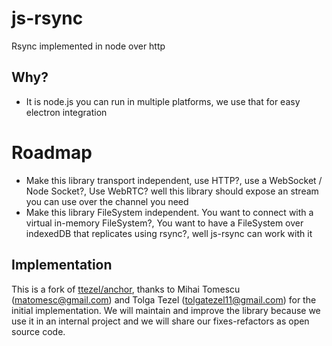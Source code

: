 # js-rsync

Rsync implemented in node over http

## Why?

- It is node.js you can run in multiple platforms, we use that for easy electron integration

# Roadmap

- Make this library transport independent, use HTTP?, use a WebSocket / Node Socket?, Use WebRTC? well this library should expose an stream you can use over the channel you need
- Make this library FileSystem independent. You want to connect with a virtual in-memory FileSystem?, You want to have a FileSystem over indexedDB that replicates using rsync?, well js-rsync can work with it

## Implementation

This is a fork of [ttezel/anchor](https://github.com/ttezel/anchor), thanks to Mihai Tomescu (matomesc@gmail.com) and Tolga Tezel (tolgatezel11@gmail.com) for the initial implementation. We will maintain and improve the library because we use it in an internal project and we will share our fixes-refactors as open source code.
